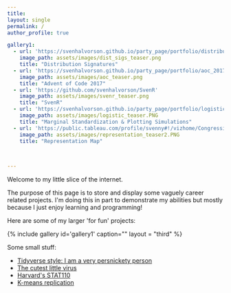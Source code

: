 ```yaml
---
title:
layout: single
permalink: /
author_profile: true

gallery1:
  - url: 'https://svenhalvorson.github.io/party_page/portfolio/distribution_signatures'
    image_path: assets/images/dist_sigs_teaser.png
    title: "Distribution Signatures"
  - url: 'https://svenhalvorson.github.io/party_page/portfolio/aoc_2017'
    image_path: assets/images/aoc_teaser.png
    title: "Advent of Code 2017"
  - url: 'https://github.com/svenhalvorson/SvenR'
    image_path: assets/images/svenr_teaser.png
    title: "SvenR"
  - url: 'https://svenhalvorson.github.io/party_page/portfolio/logistic_landing'
    image_path: assets/images/logistic_teaser.PNG
    title: "Marginal Standardization & Plotting Simulations"
  - url: 'https://public.tableau.com/profile/svenny#!/vizhome/CongressionalPowerMap/CongressionalPowerMap'
    image_path: assets/images/representation_teaser2.PNG
    title: "Representation Map"
  

    
---
```


Welcome to my little slice of the internet.

The purpose of this page is to store and display some vaguely career related projects. I'm doing this in part to demonstrate my abilities but mostly because I just enjoy learning and programming!

Here are some of my larger 'for fun' projects:

{% include gallery id='gallery1' caption="" layout = "third" %}

Some small stuff:
* [Tidyverse style: I am a very persnickety person](https://svenhalvorson.github.io/party_page/portfolio/tidyverse_indentation)
* [The cutest little virus](https://svenhalvorson.github.io/party_page/portfolio/cutest_little_virus)
* [Harvard's STAT110](https://svenhalvorson.github.io/party_page/portfolio/stat110)
* [K-means replication](https://svenhalvorson.github.io/party_page/portfolio/k_means)
